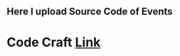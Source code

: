 ## Here I upload Source Code of Events

# Code Craft <a href="https://github.com/AashishKrPd/Events/tree/main/CodeCraft">Link</a>


